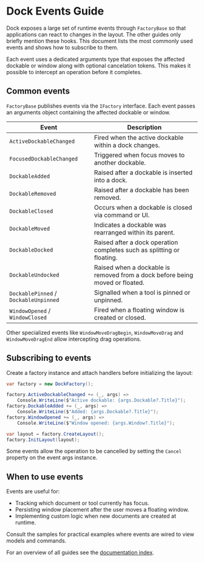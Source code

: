 # Dock Events Guide

Dock exposes a large set of runtime events through `FactoryBase` so that applications can react to changes in the layout. The other guides only briefly mention these hooks. This document lists the most commonly used events and shows how to subscribe to them.

Each event uses a dedicated arguments type that exposes the affected
dockable or window along with optional cancelation tokens. This makes it
possible to intercept an operation before it completes.

## Common events

`FactoryBase` publishes events via the `IFactory` interface. Each event passes an arguments object containing the affected dockable or window.

| Event | Description |
| ----- | ----------- |
| `ActiveDockableChanged` | Fired when the active dockable within a dock changes. |
| `FocusedDockableChanged` | Triggered when focus moves to another dockable. |
| `DockableAdded` | Raised after a dockable is inserted into a dock. |
| `DockableRemoved` | Raised after a dockable has been removed. |
| `DockableClosed` | Occurs when a dockable is closed via command or UI. |
| `DockableMoved` | Indicates a dockable was rearranged within its parent. |
| `DockableDocked` | Raised after a dock operation completes such as splitting or floating. |
| `DockableUndocked` | Raised when a dockable is removed from a dock before being moved or floated. |
| `DockablePinned` / `DockableUnpinned` | Signalled when a tool is pinned or unpinned. |
| `WindowOpened` / `WindowClosed` | Fired when a floating window is created or closed. |

Other specialized events like `WindowMoveDragBegin`, `WindowMoveDrag` and `WindowMoveDragEnd` allow intercepting drag operations.

## Subscribing to events

Create a factory instance and attach handlers before initializing the layout:

```csharp
var factory = new DockFactory();

factory.ActiveDockableChanged += (_, args) =>
    Console.WriteLine($"Active dockable: {args.Dockable?.Title}");
factory.DockableAdded += (_, args) =>
    Console.WriteLine($"Added: {args.Dockable?.Title}");
factory.WindowOpened += (_, args) =>
    Console.WriteLine($"Window opened: {args.Window?.Title}");

var layout = factory.CreateLayout();
factory.InitLayout(layout);
```

Some events allow the operation to be cancelled by setting the `Cancel` property on the event args instance.

## When to use events

Events are useful for:

- Tracking which document or tool currently has focus.
- Persisting window placement after the user moves a floating window.
- Implementing custom logic when new documents are created at runtime.

Consult the samples for practical examples where events are wired to view models and commands.

For an overview of all guides see the [documentation index](README.md).
